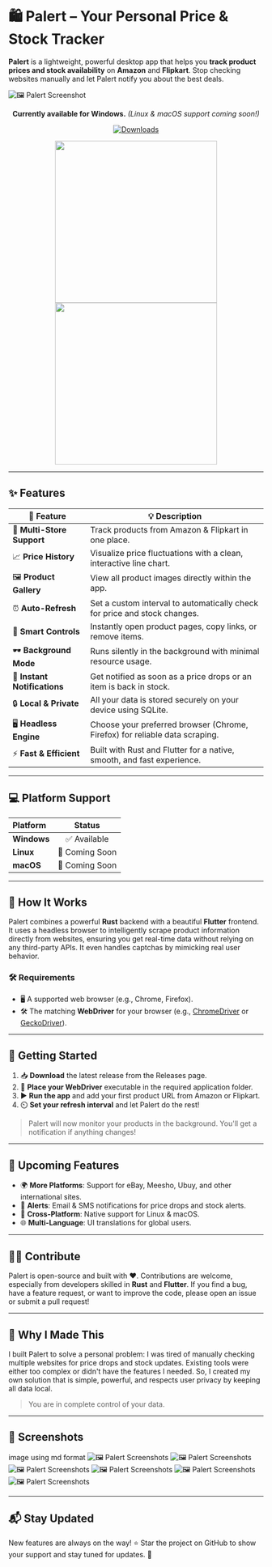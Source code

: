 # 🛍️ Palert – Your Personal Price & Stock Tracker

**Palert** is a lightweight, powerful desktop app that helps you **track product prices and stock availability** on **Amazon** and **Flipkart**. Stop checking websites manually and let Palert notify you about the best deals.


![🖼️ Palert Screenshot](./assets/images/palertcover.png)

<div align="center">

**Currently available for Windows.** _(Linux & macOS support coming soon!)_

[![Downloads](https://img.shields.io/badge/Download-Latest%20Release-brightgreen)](https://github.com/HemantKArya/palert/releases/latest)

</div>

<div align="center">
  <img src="./assets/images/scr1.png" width="320"/>
  <img src="./assets/images/scr6.png" width="320"/>
</div>

---

## ✨ Features

| 🌟 Feature                 | 💡 Description                                                              |
| -------------------------- | --------------------------------------------------------------------------- |
| 🛒 **Multi-Store Support** | Track products from Amazon & Flipkart in one place.                         |
| 📈 **Price History**       | Visualize price fluctuations with a clean, interactive line chart.          |
| 🖼️ **Product Gallery**     | View all product images directly within the app.                            |
| ⏰ **Auto-Refresh**        | Set a custom interval to automatically check for price and stock changes.   |
| 🧭 **Smart Controls**      | Instantly open product pages, copy links, or remove items.                  |
| 🕶️ **Background Mode**     | Runs silently in the background with minimal resource usage.                |
| 🔔 **Instant Notifications** | Get notified as soon as a price drops or an item is back in stock.          |
| 🔒 **Local & Private**     | All your data is stored securely on your device using SQLite.               |
| 🖥️ **Headless Engine**     | Choose your preferred browser (Chrome, Firefox) for reliable data scraping. |
| ⚡ **Fast & Efficient**    | Built with Rust and Flutter for a native, smooth, and fast experience.      |

---

## 💻 Platform Support

| Platform | Status |
| :--- | :---: |
| **Windows** | ✅ Available |
| **Linux** | 🐧 Coming Soon |
| **macOS** | 🍎 Coming Soon |

---

## 🧠 How It Works

Palert combines a powerful **Rust** backend with a beautiful **Flutter** frontend. It uses a headless browser to intelligently scrape product information directly from websites, ensuring you get real-time data without relying on any third-party APIs. It even handles captchas by mimicking real user behavior.

### 🛠 Requirements

*   🖥️ A supported web browser (e.g., Chrome, Firefox).
*   🛠️ The matching **WebDriver** for your browser (e.g., [ChromeDriver](https://chromedriver.chromium.org/) or [GeckoDriver](https://github.com/mozilla/geckodriver/releases)).

---

## 🚀 Getting Started

1.  📥 **Download** the latest release from the Releases page.
2.  📂 **Place your WebDriver** executable in the required application folder.
3.  ▶️ **Run the app** and add your first product URL from Amazon or Flipkart.
4.  ⏲️ **Set your refresh interval** and let Palert do the rest!

> Palert will now monitor your products in the background. You'll get a notification if anything changes!

---

## 📅 Upcoming Features

*   🌍 **More Platforms**: Support for eBay, Meesho, Ubuy, and other international sites.
*   📧 **Alerts**: Email & SMS notifications for price drops and stock alerts.
*   🐧 **Cross-Platform**: Native support for Linux & macOS.
*   🌐 **Multi-Language**: UI translations for global users.

---

## 👨‍💻 Contribute

Palert is open-source and built with ❤️. Contributions are welcome, especially from developers skilled in **Rust** and **Flutter**. If you find a bug, have a feature request, or want to improve the code, please open an issue or submit a pull request!

---

## 🤖 Why I Made This

I built Palert to solve a personal problem: I was tired of manually checking multiple websites for price drops and stock updates. Existing tools were either too complex or didn't have the features I needed. So, I created my own solution that is simple, powerful, and respects user privacy by keeping all data local.

> You are in complete control of your data.

---

## 📸 Screenshots
image using md format
![🖼️ Palert Screenshots](./assets/images/scr1.png)
![🖼️ Palert Screenshots](./assets/images/scr2.png)
![🖼️ Palert Screenshots](./assets/images/scr3.png)
![🖼️ Palert Screenshots](./assets/images/scr4.png)
![🖼️ Palert Screenshots](./assets/images/scr5.png)
![🖼️ Palert Screenshots](./assets/images/scr6.png)

---

## 📬 Stay Updated

New features are always on the way! ⭐ Star the project on GitHub to show your support and stay tuned for updates. 💚